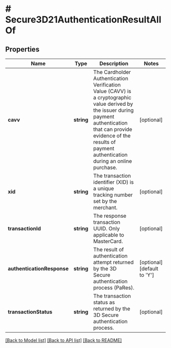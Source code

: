 # # Secure3D21AuthenticationResultAllOf

## Properties

Name | Type | Description | Notes
------------ | ------------- | ------------- | -------------
**cavv** | **string** | The Cardholder Authentication Verification Value (CAVV) is a cryptographic value derived by the issuer during payment authentication that can provide evidence of the results of payment authentication during an online purchase. | [optional] 
**xid** | **string** | The transaction identifier (XID) is a unique tracking number set by the merchant. | [optional] 
**transactionId** | **string** | The response transaction UUID. Only applicable to MasterCard. | [optional] 
**authenticationResponse** | **string** | The result of authentication attempt returned by the 3D Secure authentication process (PaRes). | [optional] [default to 'Y']
**transactionStatus** | **string** | The transaction status as returned by the 3D Secure authentication process. | [optional] 

[[Back to Model list]](../../README.md#documentation-for-models) [[Back to API list]](../../README.md#documentation-for-api-endpoints) [[Back to README]](../../README.md)


